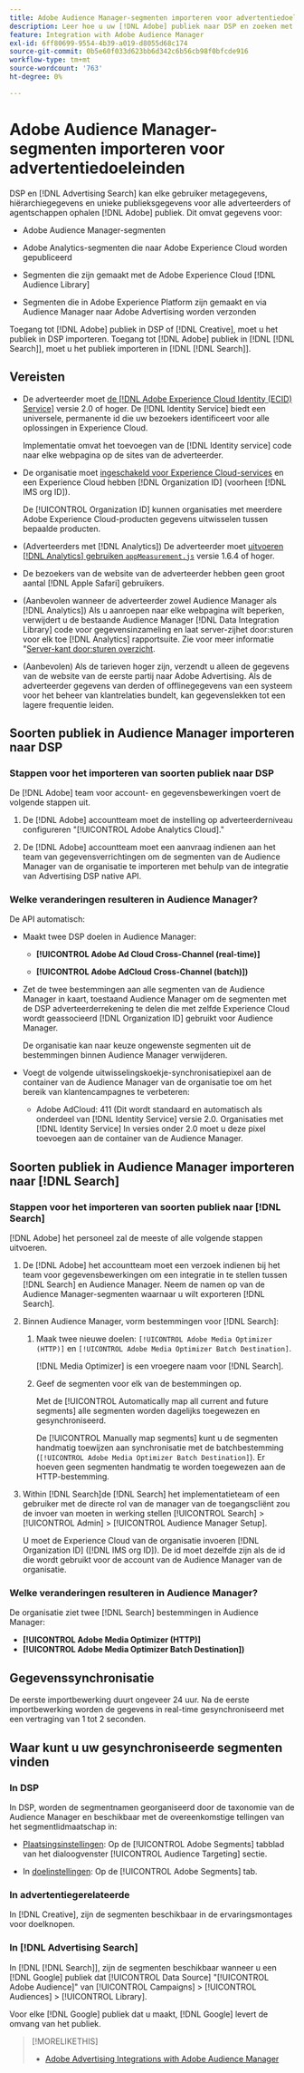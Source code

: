 ```yaml
---
title: Adobe Audience Manager-segmenten importeren voor advertentiedoeleinden
description: Leer hoe u uw [!DNL Adobe] publiek naar DSP en zoeken met Adobe Audience Manager
feature: Integration with Adobe Audience Manager
exl-id: 6ff80699-9554-4b39-a019-d8055d68c174
source-git-commit: 0b5e60f033d623bb6d342c6b56cb98f0bfcde916
workflow-type: tm+mt
source-wordcount: '763'
ht-degree: 0%

---
```


# Adobe Audience Manager-segmenten importeren voor advertentiedoeleinden

DSP en [!DNL Advertising Search] kan elke gebruiker metagegevens, hiërarchiegegevens en unieke publieksgegevens voor alle adverteerders of agentschappen ophalen [!DNL Adobe] publiek<!-- segments or audiences? Standardize terms per AAM's docs -->. Dit omvat gegevens voor:

* Adobe Audience Manager-segmenten

* Adobe Analytics-segmenten die naar Adobe Experience Cloud worden gepubliceerd

* Segmenten die zijn gemaakt met de Adobe Experience Cloud [!DNL Audience Library]

* Segmenten die in Adobe Experience Platform zijn gemaakt en via Audience Manager naar Adobe Advertising worden verzonden

Toegang tot [!DNL Adobe] publiek in DSP of [!DNL Creative], moet u het publiek in DSP importeren. Toegang tot [!DNL Adobe] publiek in [!DNL [!DNL Search]], moet u het publiek importeren in [!DNL [!DNL Search]].

## Vereisten

* De adverteerder moet [de [!DNL Adobe Experience Cloud Identity (ECID) Service]](https://experienceleague.adobe.com/docs/id-service/using/intro/overview.html) versie 2.0 of hoger. De [!DNL Identity Service] biedt een universele, permanente id die uw bezoekers identificeert voor alle oplossingen in Experience Cloud.

   Implementatie omvat het toevoegen van de [!DNL Identity service] code naar elke webpagina op de sites van de adverteerder.

* De organisatie moet [ingeschakeld voor Experience Cloud-services](https://experienceleague.adobe.com/docs/core-services/interface/services/core-services.html) en een Experience Cloud hebben [!DNL Organization ID] (voorheen [!DNL IMS org ID]).

   De [!UICONTROL Organization ID] kunnen organisaties met meerdere Adobe Experience Cloud-producten gegevens uitwisselen tussen bepaalde producten.

* (Adverteerders met [!DNL Analytics]) De adverteerder moet [uitvoeren [!DNL Analytics] gebruiken `appMeasurement.js`](https://experienceleague.adobe.com/docs/analytics/implementation/js/overview.html) versie 1.6.4 of hoger.

* De bezoekers van de website van de adverteerder hebben geen groot aantal [!DNL Apple Safari] gebruikers.

* (Aanbevolen wanneer de adverteerder zowel Audience Manager als [!DNL Analytics]) Als u aanroepen naar elke webpagina wilt beperken, verwijdert u de bestaande Audience Manager [!DNL Data Integration Library] code voor gegevensinzameling en laat server-zijhet door:sturen voor elk toe [!DNL Analytics] rapportsuite. Zie voor meer informatie &quot;[Server-kant door:sturen overzicht](https://experienceleague.adobe.com/docs/analytics/admin/admin-tools/server-side-forwarding/ssf.html).

* (Aanbevolen) Als de tarieven hoger zijn, verzendt u alleen de gegevens van de website van de eerste partij naar Adobe Advertising. Als de adverteerder gegevens van derden of offlinegegevens van een systeem voor het beheer van klantrelaties bundelt, kan gegevenslekken tot een lagere frequentie leiden.

## Soorten publiek in Audience Manager importeren naar DSP

### Stappen voor het importeren van soorten publiek naar DSP

De [!DNL Adobe] team voor account- en gegevensbewerkingen voert de volgende stappen uit.

1. De [!DNL Adobe] accountteam moet de instelling op adverteerderniveau configureren &quot;[!UICONTROL Adobe Analytics Cloud].&quot;

1. De [!DNL Adobe] accountteam moet een aanvraag indienen<!-- Submit a request as a JIRA task? --> aan het team van gegevensverrichtingen<!-- implementation team? --> om de segmenten van de Audience Manager van de organisatie te importeren met behulp van de integratie van Advertising DSP native API.

### Welke veranderingen resulteren in Audience Manager?

De API automatisch:

* Maakt twee DSP doelen in Audience Manager:

   * **[!UICONTROL Adobe Ad Cloud Cross-Channel (real-time)]**

   * **[!UICONTROL Adobe AdCloud Cross-Channel (batch)])**

* Zet de twee bestemmingen aan alle segmenten van de Audience Manager in kaart, toestaand Audience Manager om de segmenten met de DSP adverteerderrekening te delen die met zelfde Experience Cloud wordt geassocieerd [!DNL Organization ID] gebruikt voor Audience Manager. <!-- Verify -->

   De organisatie kan naar keuze ongewenste segmenten uit de bestemmingen binnen Audience Manager verwijderen.

* Voegt de volgende uitwisselingskoekje-synchronisatiepixel aan de container van de Audience Manager van de organisatie toe om het bereik van klantencampagnes te verbeteren:

   * Adobe AdCloud: 411 (Dit wordt standaard en automatisch als onderdeel van [!DNL Identity Service] versie 2.0. Organisaties met [!DNL Identity Service] In versies onder 2.0 moet u deze pixel toevoegen aan de container van de Audience Manager.

## Soorten publiek in Audience Manager importeren naar [!DNL Search]

### Stappen voor het importeren van soorten publiek naar [!DNL Search]

[!DNL Adobe] het personeel zal de meeste of alle volgende stappen uitvoeren.

1. De [!DNL Adobe] het accountteam moet een verzoek indienen bij het team voor gegevensbewerkingen om een integratie in te stellen tussen [!DNL Search] en Audience Manager. Neem de namen op van de Audience Manager-segmenten waarnaar u wilt exporteren [!DNL Search].

1. Binnen Audience Manager, vorm bestemmingen voor [!DNL Search]:

   1. Maak twee nieuwe doelen: `[!UICONTROL Adobe Media Optimizer (HTTP)]` en `[!UICONTROL Adobe Media Optimizer Batch Destination]`.

      [!DNL Media Optimizer] is een vroegere naam voor [!DNL Search].

   1. Geef de segmenten voor elk van de bestemmingen op.

      Met de [!UICONTROL Automatically map all current and future segments] alle segmenten worden dagelijks toegewezen en gesynchroniseerd.

      De [!UICONTROL Manually map segments] kunt u de segmenten handmatig toewijzen aan synchronisatie met de batchbestemming (`[!UICONTROL Adobe Media Optimizer Batch Destination]`). Er hoeven geen segmenten handmatig te worden toegewezen aan de HTTP-bestemming.

1. Within [!DNL Search]de [!DNL Search] het implementatieteam of een gebruiker met de directe rol van de manager van de toegangscliënt zou de invoer van moeten in werking stellen [!UICONTROL Search] > [!UICONTROL Admin] > [!UICONTROL Audience Manager Setup].

   U moet de Experience Cloud van de organisatie invoeren [!DNL Organization ID] ([!DNL IMS org ID]). De id moet dezelfde zijn als de id die wordt gebruikt voor de account van de Audience Manager van de organisatie.

### Welke veranderingen resulteren in Audience Manager?

De organisatie ziet twee [!DNL Search] bestemmingen in Audience Manager:

* **[!UICONTROL Adobe Media Optimizer (HTTP)]**
* **[!UICONTROL Adobe Media Optimizer Batch Destination])**

## Gegevenssynchronisatie

De eerste importbewerking duurt ongeveer 24 uur. Na de eerste importbewerking worden de gegevens in real-time gesynchroniseerd met een vertraging van 1 tot 2 seconden.

<!--
### How DSP Syncs the Data

DSP syncs the data automatically using the [!DNL Adobe Experience Cloud Identity (ECID) Service]. During synchronization, the [!DNL ECID Service] calls Adobe Advertising at [!DNL cm.eversttech.net]. Because Adobe Advertising is a trusted domain, ID syncs take place from parent pages rather than within the destination publishing iframes, as they do with most third-party activation partners. Audience Manager identifies unique users by device IDs, using the [Audience Manager [!DNL Unique User ID (AAM UUID)]](https://experienceleague.adobe.com/docs/audience-manager/user-guide/reference/ids-in-aam.html#global-device-ids), also called the [!DNL Device ID].
 
![Synchronization of [!DNL Adobe] audiences in DSP](/help/integrations/assets/audience-manager-sync.png)

### How Search Syncs the Data
-->

<!-- 
Segment membership data is sent only after one of the following events occurs:

* (Advertisers with DSP):

  * The segment is targeted in an Adobe Advertising display ad.

  * The segment is added to the [!DNL Adobe AdCloud Cross-Channel] batch and real-time destinations within the Audience Manager user interface.

* (Advertisers with [!DNL Search]):

  * The segment is targeted in an Adobe Advertising search ad.

  * The segment is added to the [!DNL Adobe Media Optimizer] batch and HTTP destinations within the Audience Manager user interface.
 -->
<!-- Is membership data/whatever available in Creative? If so, does it show the same as DSP? -->

## Waar kunt u uw gesynchroniseerde segmenten vinden

### In DSP

In DSP, worden de segmentnamen georganiseerd door de taxonomie van de Audience Manager en beschikbaar met de overeenkomstige tellingen van het segmentlidmaatschap in:

* [Plaatsingsinstellingen](/help/dsp/campaign-management/placements/placement-settings.md#audience-targeting): Op de [!UICONTROL Adobe Segments] tabblad van het dialoogvenster [!UICONTROL Audience Targeting] sectie.

* In [doelinstellingen](/help/dsp/audiences/audience-settings.md): Op de [!UICONTROL Adobe Segments] tab.

### In advertentiegerelateerde

In [!DNL Creative], zijn de segmenten beschikbaar in de ervaringsmontages voor doelknopen.

### In [!DNL Advertising Search]

In [!DNL [!DNL Search]], zijn de segmenten beschikbaar wanneer u een [!DNL Google] publiek dat [!UICONTROL Data Source] &quot;[!UICONTROL Adobe Audience]&quot; van [!UICONTROL Campaigns] > [!UICONTROL Audiences] > [!UICONTROL Library].

Voor elke [!DNL Google] publiek dat u maakt, [!DNL Google] levert de omvang van het publiek.

>[!MORELIKETHIS]
>
>* [Adobe Advertising Integrations with Adobe Audience Manager](/help/integrations/audience-manager/overview.md)

